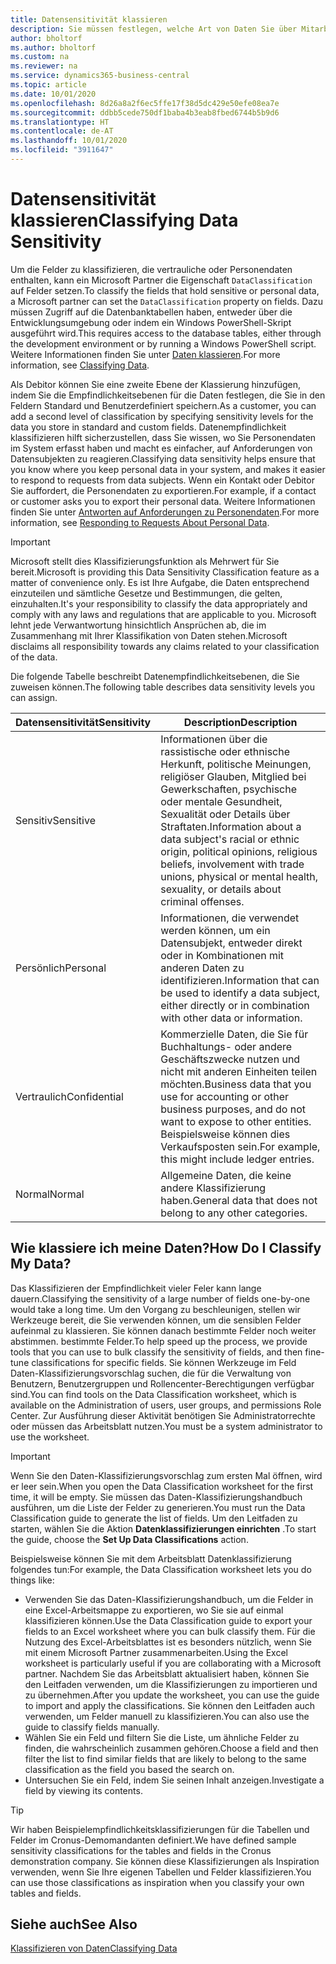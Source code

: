 ```yaml
---
title: Datensensitivität klassieren
description: Sie müssen festlegen, welche Art von Daten Sie über Mitarbeiter speichern, sodass Sie sich auf Datensubjektanforderungen reagieren können.
author: bholtorf
ms.author: bholtorf
ms.custom: na
ms.reviewer: na
ms.service: dynamics365-business-central
ms.topic: article
ms.date: 10/01/2020
ms.openlocfilehash: 8d26a8a2f6ec5ffe17f38d5dc429e50efe08ea7e
ms.sourcegitcommit: ddbb5cede750df1baba4b3eab8fbed6744b5b9d6
ms.translationtype: HT
ms.contentlocale: de-AT
ms.lasthandoff: 10/01/2020
ms.locfileid: "3911647"
---
```

# <a name="classifying-data-sensitivity"></a><span data-ttu-id="18dfe-103">Datensensitivität klassieren</span><span class="sxs-lookup"><span data-stu-id="18dfe-103">Classifying Data Sensitivity</span></span>
<span data-ttu-id="18dfe-104">Um die Felder zu klassifizieren, die vertrauliche oder Personendaten enthalten, kann ein Microsoft Partner die Eigenschaft ```DataClassification``` auf Felder setzen.</span><span class="sxs-lookup"><span data-stu-id="18dfe-104">To classify the fields that hold sensitive or personal data, a Microsoft partner can set the ```DataClassification``` property on fields.</span></span> <span data-ttu-id="18dfe-105">Dazu müssen Zugriff auf die Datenbanktabellen haben, entweder über die Entwicklungsumgebung oder indem ein Windows PowerShell-Skript ausgeführt wird.</span><span class="sxs-lookup"><span data-stu-id="18dfe-105">This requires access to the database tables, either through the development environment or by running a Windows PowerShell script.</span></span> <span data-ttu-id="18dfe-106">Weitere Informationen finden Sie unter [Daten klassieren](/dynamics365/business-central/dev-itpro/developer/devenv-classifying-data).</span><span class="sxs-lookup"><span data-stu-id="18dfe-106">For more information, see [Classifying Data](/dynamics365/business-central/dev-itpro/developer/devenv-classifying-data).</span></span>  

<span data-ttu-id="18dfe-107">Als Debitor können Sie eine zweite Ebene der Klassierung hinzufügen, indem Sie die Empfindlichkeitsebenen für die Daten festlegen, die Sie in den Feldern Standard und Benutzerdefiniert speichern.</span><span class="sxs-lookup"><span data-stu-id="18dfe-107">As a customer, you can add a second level of classification by specifying sensitivity levels for the data you store in standard and custom fields.</span></span> <span data-ttu-id="18dfe-108">Datenempfindlichkeit klassifizieren hilft sicherzustellen, dass Sie wissen, wo Sie Personendaten im System erfasst haben und macht es einfacher, auf Anforderungen von Datensubjekten zu reagieren.</span><span class="sxs-lookup"><span data-stu-id="18dfe-108">Classifying data sensitivity helps ensure that you know where you keep personal data in your system, and makes it easier to respond to requests from data subjects.</span></span> <span data-ttu-id="18dfe-109">Wenn ein Kontakt oder Debitor Sie auffordert, die Personendaten zu exportieren.</span><span class="sxs-lookup"><span data-stu-id="18dfe-109">For example, if a contact or customer asks you to export their personal data.</span></span> <span data-ttu-id="18dfe-110">Weitere Informationen finden Sie unter [Antworten auf Anforderungen zu Personendaten](admin-responding-to-requests-about-personal-data.md).</span><span class="sxs-lookup"><span data-stu-id="18dfe-110">For more information, see [Responding to Requests About Personal Data](admin-responding-to-requests-about-personal-data.md).</span></span>

> [!Important]
> <span data-ttu-id="18dfe-111">Microsoft stellt dies Klassifizierungsfunktion als Mehrwert für Sie bereit.</span><span class="sxs-lookup"><span data-stu-id="18dfe-111">Microsoft is providing this Data Sensitivity Classification feature as a matter of convenience only.</span></span> <span data-ttu-id="18dfe-112">Es ist Ihre Aufgabe, die Daten entsprechend einzuteilen und sämtliche Gesetze und Bestimmungen, die gelten, einzuhalten.</span><span class="sxs-lookup"><span data-stu-id="18dfe-112">It's your responsibility to classify the data appropriately and comply with any laws and regulations that are applicable to you.</span></span> <span data-ttu-id="18dfe-113">Microsoft lehnt jede Verwantwortung hinsichtlich Ansprüchen ab, die im Zusammenhang mit Ihrer Klassifikation von Daten stehen.</span><span class="sxs-lookup"><span data-stu-id="18dfe-113">Microsoft disclaims all responsibility towards any claims related to your classification of the data.</span></span>  

<span data-ttu-id="18dfe-114">Die folgende Tabelle beschreibt Datenempfindlichkeitsebenen, die Sie zuweisen können.</span><span class="sxs-lookup"><span data-stu-id="18dfe-114">The following table describes data sensitivity levels you can assign.</span></span>

|<span data-ttu-id="18dfe-115">Datensensitivität</span><span class="sxs-lookup"><span data-stu-id="18dfe-115">Sensitivity</span></span>|<span data-ttu-id="18dfe-116">Description</span><span class="sxs-lookup"><span data-stu-id="18dfe-116">Description</span></span>|
|----|----|
|<span data-ttu-id="18dfe-117">Sensitiv</span><span class="sxs-lookup"><span data-stu-id="18dfe-117">Sensitive</span></span> | <span data-ttu-id="18dfe-118">Informationen über die rassistische oder ethnische Herkunft, politische Meinungen, religiöser Glauben, Mitglied bei Gewerkschaften, psychische oder mentale Gesundheit, Sexualität oder Details über Straftaten.</span><span class="sxs-lookup"><span data-stu-id="18dfe-118">Information about a data subject's racial or ethnic origin, political opinions, religious beliefs, involvement with trade unions, physical or mental health, sexuality, or details about criminal offenses.</span></span> |
|<span data-ttu-id="18dfe-119">Persönlich</span><span class="sxs-lookup"><span data-stu-id="18dfe-119">Personal</span></span> | <span data-ttu-id="18dfe-120">Informationen, die verwendet werden können, um ein Datensubjekt, entweder direkt oder in Kombinationen mit anderen Daten zu identifizieren.</span><span class="sxs-lookup"><span data-stu-id="18dfe-120">Information that can be used to identify a data subject, either directly or in combination with other data or information.</span></span>|
|<span data-ttu-id="18dfe-121">Vertraulich</span><span class="sxs-lookup"><span data-stu-id="18dfe-121">Confidential</span></span> | <span data-ttu-id="18dfe-122">Kommerzielle Daten, die Sie für Buchhaltungs- oder andere Geschäftszwecke nutzen und nicht mit anderen Einheiten teilen möchten.</span><span class="sxs-lookup"><span data-stu-id="18dfe-122">Business data that you use for accounting or other business purposes, and do not want to expose to other entities.</span></span> <span data-ttu-id="18dfe-123">Beispielsweise können dies Verkaufsposten sein.</span><span class="sxs-lookup"><span data-stu-id="18dfe-123">For example, this might include ledger entries.</span></span>|
|<span data-ttu-id="18dfe-124">Normal</span><span class="sxs-lookup"><span data-stu-id="18dfe-124">Normal</span></span> | <span data-ttu-id="18dfe-125">Allgemeine Daten, die keine andere Klassifizierung haben.</span><span class="sxs-lookup"><span data-stu-id="18dfe-125">General data that does not belong to any other categories.</span></span>|

## <a name="how-do-i-classify-my-data"></a><span data-ttu-id="18dfe-126">Wie klassiere ich meine Daten?</span><span class="sxs-lookup"><span data-stu-id="18dfe-126">How Do I Classify My Data?</span></span>
<span data-ttu-id="18dfe-127">Das Klassifizieren der Empfindlichkeit vieler Feler kann lange dauern.</span><span class="sxs-lookup"><span data-stu-id="18dfe-127">Classifying the sensitivity of a large number of fields one-by-one would take a long time.</span></span> <span data-ttu-id="18dfe-128">Um den Vorgang zu beschleunigen, stellen wir Werkzeuge bereit, die Sie verwenden können, um die sensiblen Felder aufeinmal zu klassieren. Sie können danach bestimmte Felder noch weiter abstimmen. bestimmte Felder.</span><span class="sxs-lookup"><span data-stu-id="18dfe-128">To help speed up the process, we provide tools that you can use to bulk classify the sensitivity of fields, and then fine-tune classifications for specific fields.</span></span> <span data-ttu-id="18dfe-129">Sie können Werkzeuge im Feld Daten-Klassifizierungsvorschlag suchen, die für die Verwaltung von Benutzern, Benutzergruppen und Rollencenter-Berechtigungen verfügbar sind.</span><span class="sxs-lookup"><span data-stu-id="18dfe-129">You can find tools on the Data Classification worksheet, which is available on the Administration of users, user groups, and permissions Role Center.</span></span> <span data-ttu-id="18dfe-130">Zur Ausführung dieser Aktivität benötigen Sie Administratorrechte oder müssen das Arbeitsblatt nutzen.</span><span class="sxs-lookup"><span data-stu-id="18dfe-130">You must be a system administrator to use the worksheet.</span></span>

> [!Important]
> <span data-ttu-id="18dfe-131">Wenn Sie den Daten-Klassifizierungsvorschlag zum ersten Mal öffnen, wird er leer sein.</span><span class="sxs-lookup"><span data-stu-id="18dfe-131">When you open the Data Classification worksheet for the first time, it will be empty.</span></span> <span data-ttu-id="18dfe-132">Sie müssen das Daten-Klassifizierungshandbuch ausführen, um die Liste der Felder zu generieren.</span><span class="sxs-lookup"><span data-stu-id="18dfe-132">You must run the Data Classification guide to generate the list of fields.</span></span> <span data-ttu-id="18dfe-133">Um den Leitfaden zu starten, wählen Sie die Aktion **Datenklassifizierungen einrichten** .</span><span class="sxs-lookup"><span data-stu-id="18dfe-133">To start the guide, choose the **Set Up Data Classifications** action.</span></span>

<span data-ttu-id="18dfe-134">Beispielsweise können Sie mit dem Arbeitsblatt Datenklassifizierung folgendes tun:</span><span class="sxs-lookup"><span data-stu-id="18dfe-134">For example, the Data Classification worksheet lets you do things like:</span></span>  

* <span data-ttu-id="18dfe-135">Verwenden Sie das Daten-Klassifizierungshandbuch, um die Felder in eine Excel-Arbeitsmappe zu exportieren, wo Sie sie auf einmal klassifizieren können.</span><span class="sxs-lookup"><span data-stu-id="18dfe-135">Use the Data Classification guide to export your fields to an Excel worksheet where you can bulk classify them.</span></span> <span data-ttu-id="18dfe-136">Für die Nutzung des Excel-Arbeitsblattes ist es besonders nützlich, wenn Sie mit einem Microsoft Partner zusammenarbeiten.</span><span class="sxs-lookup"><span data-stu-id="18dfe-136">Using the Excel worksheet is particularly useful if you are collaborating with a Microsoft partner.</span></span> <span data-ttu-id="18dfe-137">Nachdem Sie das Arbeitsblatt aktualisiert haben, können Sie den Leitfaden verwenden, um die Klassifizierungen zu importieren und zu übernehmen.</span><span class="sxs-lookup"><span data-stu-id="18dfe-137">After you update the worksheet, you can use the guide to import and apply the classifications.</span></span> <span data-ttu-id="18dfe-138">Sie können den Leitfaden auch verwenden, um Felder manuell zu klassifizieren.</span><span class="sxs-lookup"><span data-stu-id="18dfe-138">You can also use the guide to classify fields manually.</span></span>  
* <span data-ttu-id="18dfe-139">Wählen Sie ein Feld und filtern Sie die Liste, um ähnliche Felder zu finden, die wahrscheinlich zusammen gehören.</span><span class="sxs-lookup"><span data-stu-id="18dfe-139">Choose a field and then filter the list to find similar fields that are likely to belong to the same classification as the field you based the search on.</span></span>  
* <span data-ttu-id="18dfe-140">Untersuchen Sie ein Feld, indem Sie seinen Inhalt anzeigen.</span><span class="sxs-lookup"><span data-stu-id="18dfe-140">Investigate a field by viewing its contents.</span></span>  

> [!Tip]
> <span data-ttu-id="18dfe-141">Wir haben Beispielempfindlichkeitsklassifizierungen für die Tabellen und Felder im Cronus-Demomandanten definiert.</span><span class="sxs-lookup"><span data-stu-id="18dfe-141">We have defined sample sensitivity classifications for the tables and fields in the Cronus demonstration company.</span></span> <span data-ttu-id="18dfe-142">Sie können diese Klassifizierungen als Inspiration verwenden, wenn Sie Ihre eigenen Tabellen und Felder klassifizieren.</span><span class="sxs-lookup"><span data-stu-id="18dfe-142">You can use those classifications as inspiration when you classify your own tables and fields.</span></span>

## <a name="see-also"></a><span data-ttu-id="18dfe-143">Siehe auch</span><span class="sxs-lookup"><span data-stu-id="18dfe-143">See Also</span></span>

[<span data-ttu-id="18dfe-144">Klassifizieren von Daten</span><span class="sxs-lookup"><span data-stu-id="18dfe-144">Classifying Data</span></span>](/dynamics365/business-central/dev-itpro/developer/devenv-classifying-data)  
